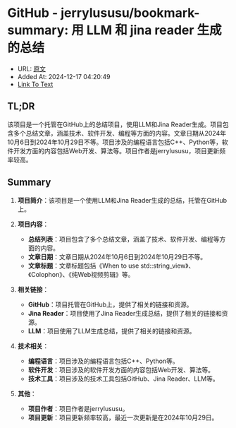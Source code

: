 # GitHub - jerrylususu/bookmark-summary: 用 LLM 和 jina reader 生成的总结
- URL: [原文](https://github.com/jerrylususu/bookmark-summary)
- Added At: 2024-12-17 04:20:49
- [Link To Text](_posts/2024-12-17-开源工具,bookmark-summary,使用ai自动总结收藏内容_raw.md)

## TL;DR
该项目是一个托管在GitHub上的总结项目，使用LLM和Jina Reader生成。项目包含多个总结文章，涵盖技术、软件开发、编程等方面的内容。文章日期从2024年10月6日到2024年10月29日不等。项目涉及的编程语言包括C++、Python等，软件开发方面的内容包括Web开发、算法等。项目作者是jerrylususu，项目更新频率较高。

## Summary
1. **项目简介**：该项目是一个使用LLM和Jina Reader生成的总结，托管在GitHub上。

2. **项目内容**：
   - **总结列表**：项目包含了多个总结文章，涵盖了技术、软件开发、编程等方面的内容。
   - **文章日期**：文章日期从2024年10月6日到2024年10月29日不等。
   - **文章标题**：文章标题包括《When to use std::string_view》、《Colophon》、《纯Web视频剪辑》等。

3. **相关链接**：
   - **GitHub**：项目托管在GitHub上，提供了相关的链接和资源。
   - **Jina Reader**：项目使用了Jina Reader生成总结，提供了相关的链接和资源。
   - **LLM**：项目使用了LLM生成总结，提供了相关的链接和资源。

4. **技术相关**：
   - **编程语言**：项目涉及的编程语言包括C++、Python等。
   - **软件开发**：项目涉及的软件开发方面的内容包括Web开发、算法等。
   - **技术工具**：项目涉及的技术工具包括GitHub、Jina Reader、LLM等。

5. **其他**：
   - **项目作者**：项目作者是jerrylususu。
   - **项目更新**：项目更新频率较高，最近一次更新是在2024年10月29日。
